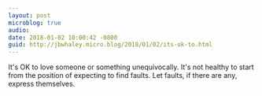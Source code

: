 ```yaml
---
layout: post
microblog: true
audio: 
date: 2018-01-02 10:00:42 -0800
guid: http://jbwhaley.micro.blog/2018/01/02/its-ok-to.html
---
```

It's OK to love someone or something unequivocally. It's not healthy to start from the position of expecting to find faults. Let faults, if there are any, express themselves. 
